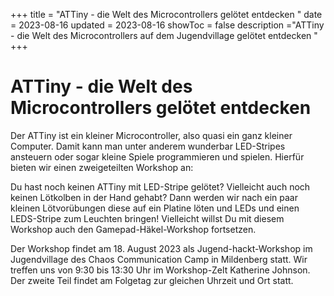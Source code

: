 +++
title = "ATTiny - die Welt des Microcontrollers gelötet entdecken "
date = 2023-08-16
updated = 2023-08-16
showToc = false
description ="ATTiny - die Welt des Microcontrollers auf dem Jugendvillage gelötet entdecken "
+++

<script lang="ts">
    import Figure from "$lib/components/Figure.svelte";
</script>

# ATTiny - die Welt des Microcontrollers gelötet entdecken

Der ATTiny ist ein kleiner Microcontroller, also quasi ein ganz kleiner Computer. Damit kann man unter anderem wunderbar LED-Stripes ansteuern oder sogar kleine Spiele programmieren und spielen. Hierfür bieten wir einen zweigeteilten Workshop an:

Du hast noch keinen ATTiny mit LED-Stripe gelötet? Vielleicht auch noch keinen Lötkolben in der Hand gehabt? Dann werden wir nach ein paar kleinen Lötvorübungen diese auf ein Platine löten und LEDs und einen LEDS-Stripe zum Leuchten bringen! Vielleicht willst Du mit diesem Workshop auch den Gamepad-Häkel-Workshop fortsetzen.

Der Workshop findet am 18. August 2023 als Jugend-hackt-Workshop im Jugendvillage des Chaos Communication Camp in Mildenberg statt. Wir treffen uns von 9:30 bis 13:30 Uhr im Workshop-Zelt Katherine Johnson. Der zweite Teil findet am Folgetag zur gleichen Uhrzeit und Ort statt.
